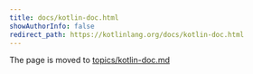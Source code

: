 ```yaml
---
title: docs/kotlin-doc.html
showAuthorInfo: false
redirect_path: https://kotlinlang.org/docs/kotlin-doc.html
---
```


The page is moved to [topics/kotlin-doc.md](docs/topics/kotlin-doc.md)
